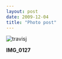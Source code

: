 ```yaml
---
layout: post
date: 2009-12-04
title: "Photo post"
---
```

![travisj](/images/1b50b741393bbbf050d3fbc3f729ae7936ad2567fee09ab1d6f003ef541b7ec1.jpg)

<b>IMG_0127</b>